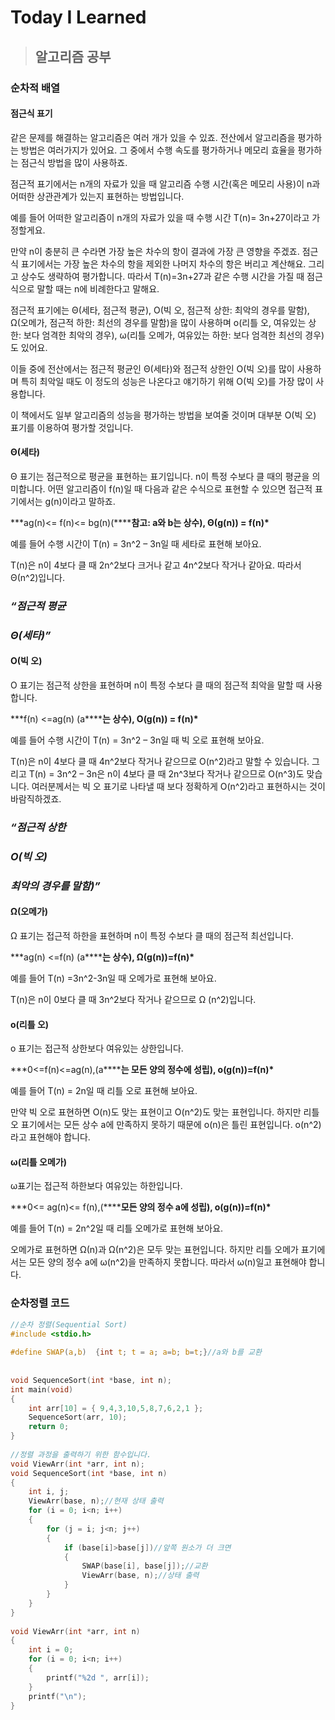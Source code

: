 # Today I Learned

> ## 알고리즘 공부

### 순차적 배열

#### 점근식 표기

같은 문제를 해결하는 알고리즘은 여러 개가 있을 수 있죠. 전산에서 알고리즘을 평가하는 방법은 여러가지가 있어요. 그 중에서 수행 속도를 평가하거나 메모리 효율을 평가하는 점근식 방법을 많이 사용하죠.

점근적 표기에서는 n개의 자료가 있을 때 알고리즘 수행 시간(혹은 메모리 사용)이 n과 어떠한 상관관계가 있는지 표현하는 방법입니다.

예를 들어 어떠한 알고리즘이 n개의 자료가 있을 때 수행 시간 T(n)= 3n+27이라고 가정할게요.

만약 n이 충분히 큰 수라면 가장 높은 차수의 항이 결과에 가장 큰 영향을 주겠죠. 점근식 표기에서는 가장 높은 차수의 항을 제외한 나머지 차수의 항은 버리고 계산해요. 그리고 상수도 생략하여 평가합니다. 따라서 T(n)=3n+27과 같은 수행 시간을 가질 때 점근식으로 말할 때는 n에 비례한다고 말해요.

점근적 표기에는 Θ(세타, 점근적 평균), O(빅 오, 점근적 상한: 최악의 경우를 말함), Ω(오메가, 점근적 하한: 최선의 경우를 말함)을 많이 사용하며 o(리틀 오, 여유있는 상한: 보다 엄격한 최악의 경우), ω(리틀 오메가, 여유있는 하한: 보다 엄격한 최선의 경우)도 있어요.

이들 중에 전산에서는 점근적 평균인 Θ(세타)와 점근적 상한인 O(빅 오)를 많이 사용하며 특히 최악일 때도 이 정도의 성능은 나온다고 얘기하기 위해 O(빅 오)를 가장 많이 사용합니다.

이 책에서도 일부 알고리즘의 성능을 평가하는 방법을 보여줄 것이며 대부분 O(빅 오) 표기를 이용하여 평가할 것입니다.

 

####  Θ(세타)

Θ 표기는 점근적으로 평균을 표현하는 표기입니다. n이 특정 수보다 클 때의 평균을 의미합니다. 어떤 알고리즘이 f(n)일 때 다음과 같은 수식으로 표현할 수 있으면 접근적 표기에서는 g(n)이라고 말하죠.

***ag(n)<= f(n)<= bg(n)(\******참고: a와 b는 상수), Θ(g(n)) = f(n)\***

예를 들어 수행 시간이 T(n) = 3n^2 – 3n일 때 세타로 표현해 보아요.

T(n)은 n이 4보다 클 때 2n^2보다 크거나 같고 4n^2보다 작거나 같아요. 따라서 Θ(n^2)입니다.

### *“점근적 평균*

### *Θ(세타)”*



#### O(빅 오)

O 표기는 점근적 상한을 표현하며 n이 특정 수보다 클 때의 점근적 최악을 말할 때 사용합니다.

***f(n) <=ag(n) (a\******는 상수), O(g(n)) = f(n)\***

예를 들어 수행 시간이 T(n) = 3n^2 – 3n일 때 빅 오로 표현해 보아요.

T(n)은 n이 4보다 클 때 4n^2보다 작거나 같으므로 O(n^2)라고 말할 수 있습니다. 그리고 T(n) = 3n^2 – 3n은 n이 4보다 클 때 2n^3보다 작거나 같으므로 O(n^3)도 맞습니다. 여러분께서는 빅 오 표기로 나타낼 때 보다 정확하게 O(n^2)라고 표현하시는 것이 바람직하겠죠.

### *“점근적 상한*

### *O(빅 오)*

### *최악의 경우를 말함)”*



#### Ω(오메가)

Ω 표기는 접근적 하한을 표현하며 n이 특정 수보다 클 때의 점근적 최선입니다.

***ag(n) <=f(n) (a\******는 상수), Ω(g(n))=f(n)\***

예를 들어 T(n) =3n^2-3n일 때 오메가로 표현해 보아요.

T(n)은 n이 0보다 클 때 3n^2보다 작거나 같으므로 Ω (n^2)입니다.

 

#### o(리틀 오)

o 표기는 접근적 상한보다 여유있는 상한입니다.

***0<=f(n)<=ag(n),(a\******는 모든 양의 정수에 성립), o(g(n))=f(n)\***

예를 들어 T(n) = 2n일 때 리틀 오로 표현해 보아요.

만약 빅 오로 표현하면 O(n)도 맞는 표현이고 O(n^2)도 맞는 표현입니다. 하지만 리틀 오 표기에서는 모든 상수 a에 만족하지 못하기 때문에 o(n)은 틀린 표현입니다. o(n^2)라고 표현해야 합니다.

 

#### ω(리틀 오메가)

ω표기는 접근적 하한보다 여유있는 하한입니다.

***0<= ag(n)<= f(n),(\******모든 양의 정수 a에 성립), o(g(n))=f(n)\***

예를 들어 T(n) = 2n^2일 때 리틀 오메가로 표현해 보아요.

오메가로 표현하면 Ω(n)과 Ω(n^2)은 모두 맞는 표현입니다. 하지만 리틀 오메가 표기에서는 모든 양의 정수 a에 ω(n^2)을 만족하지 못합니다. 따라서 ω(n)일고 표현해야 합니다.



### 순차정렬 코드

```c
//순차 정렬(Sequential Sort)
#include <stdio.h>
 
#define SWAP(a,b)  {int t; t = a; a=b; b=t;}//a와 b를 교환
 
 
void SequenceSort(int *base, int n);
int main(void)
{
    int arr[10] = { 9,4,3,10,5,8,7,6,2,1 };
    SequenceSort(arr, 10);
    return 0;
}
 
//정렬 과정을 출력하기 위한 함수입니다.
void ViewArr(int *arr, int n);
void SequenceSort(int *base, int n)
{
    int i, j;
    ViewArr(base, n);//현재 상태 출력
    for (i = 0; i<n; i++)
    {
        for (j = i; j<n; j++)
        {
            if (base[i]>base[j])//앞쪽 원소가 더 크면
            {
                SWAP(base[i], base[j]);//교환
                ViewArr(base, n);//상태 출력
            }
        }
    }
}
 
void ViewArr(int *arr, int n)
{
    int i = 0;
    for (i = 0; i<n; i++)
    {
        printf("%2d ", arr[i]);
    }
    printf("\n");
}
```





